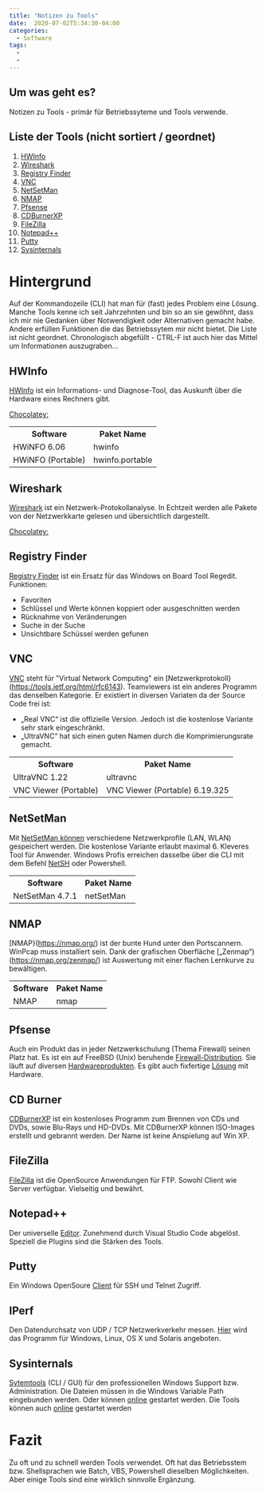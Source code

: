 ```yaml
---  
title: "Notizen zu Tools"
date:  2020-07-02T5:34:30-04:00
categories:  
  - Software
tags:  
  - 
  - 
---  
```


## Um was geht es?

Notizen zu Tools - primär für Betriebssyteme und Tools verwende.   

## Liste der Tools (nicht sortiert / geordnet)

1. <a href="#1">HWInfo</a>  	
2. <a href="#2">Wireshark</a>
3. <a href="#3">Registry Finder</a>
4. <a href="#4">VNC</a>
5. <a href="#5">NetSetMan</a>
6. <a href="#6">NMAP</a>
7. <a href="#7">Pfsense</a>
8. <a href="#8">CDBurnerXP</a>
9. <a href="#9">FileZilla</a>  
10. <a href="#10">Notepad++</a>
11. <a href="#10">Putty</a>
12. <a href="#10">Sysinternals</a>


# Hintergrund  

Auf der Kommandozeile (CLI) hat man für (fast) jedes Problem eine Lösung. Manche Tools kenne ich seit Jahrzehnten und bin so an sie gewöhnt, dass ich mir nie Gedanken über Notwendigkeit oder Alternativen gemacht habe. Andere erfüllen Funktionen die das Betriebssytem mir nicht bietet.  Die Liste ist nicht geordnet. Chronologisch abgefüllt - CTRL-F ist auch hier das Mittel um Informationen auszugraben...

<p id="1"></p>  

## HWInfo

[HWInfo](https://www.hwinfo.com/) ist ein Informations- und Diagnose-Tool, das Auskunft über die Hardware eines Rechners gibt.  

[Chocolatey:](https://chocolatey.org/)  

<table>
  <tr>
    <th>Software</th>
    <th>Paket Name</th>
  </tr>
  <tr>
    <td>HWiNFO 6.06</td>
    <td>hwinfo</td>
  </tr>
  <tr>
    <td>HWiNFO (Portable)</td>
    <td>hwinfo.portable</td>
  </tr>
</table>

<p id="2"></p>  

## Wireshark  

[Wireshark](https://www.wireshark.org/) ist ein Netzwerk-Protokollanalyse. In Echtzeit werden alle Pakete von der Netzwerkkarte gelesen und übersichtlich dargestellt.  

[Chocolatey:](https://chocolatey.org/)  

<p id="3"></p>  

## Registry Finder  

<p id="3"></p>  

[Registry Finder](http://registry-finder.com) ist ein Ersatz für das Windows on Board Tool Regedit. Funktionen:  

- Favoriten  
- Schlüssel und Werte können koppiert oder ausgeschnitten werden  
- Rücknahme von Veränderungen  
- Suche in der Suche  
- Unsichtbare Schüssel werden gefunen  

<p id="4"></p>  

## VNC  

[VNC](https://www.heise.de/download/product/ultravnc-38367) steht für "Virtual Network Computing" ein [Netzwerkprotokoll}(https://tools.ietf.org/html/rfc6143). Teamviewers ist ein anderes Programm das denselben Kategorie. Er existiert in diversen Variaten da der Source Code frei ist:  
* „Real VNC“ ist die offizielle Version. Jedoch ist die kostenlose Variante sehr stark  eingeschränkt.
* „UltraVNC“ hat sich einen guten Namen durch die Komprimierungsrate gemacht.  

<table>
  <tr>
    <th>Software</th>
    <th>Paket Name</th>
  </tr>
  <tr>
    <td>UltraVNC 1.22</td>
    <td>ultravnc</td>
  </tr>
  <tr>
    <td>VNC Viewer (Portable)</td>
    <td>VNC Viewer (Portable) 6.19.325</td>
  </tr>
</table>

<p id="5"></p>  

## NetSetMan

Mit [NetSetMan können](https://www.netsetman.com/de/freeware) verschiedene Netzwerkprofile (LAN, WLAN) gespeichert werden. Die kostenlose Variante erlaubt maximal 6. Kleveres Tool für Anwender. Windows Profis erreichen dasselbe über die CLI mit dem Befehl [NetSH](https://www.windowspro.de/wolfgang-sommergut/netzwerkeinstellungen-remote-netsh-powershell-konfigurieren) oder Powershell.  

<table>
  <tr>
    <th>Software</th>
    <th>Paket Name</th>
  </tr>
  <tr>
    <td>NetSetMan 4.7.1</td>
    <td>netSetMan</td>
  </tr>
</table>

<p id="6"></p>  

## NMAP

[NMAP}(https://nmap.org/) ist der bunte Hund unter den Portscannern. WinPcap muss installiert sein. Dank der grafischen Oberfläche [„Zenmap“}(https://nmap.org/zenmap/) ist Auswertung mit einer flachen Lernkurve zu bewältigen.  

<table>
  <tr>
    <th>Software</th>
    <th>Paket Name</th>
  </tr>
  <tr>
    <td>NMAP</td>
    <td>nmap</td>
  </tr>
</table>

<p id="7"></p>  

## Pfsense

Auch ein Produkt das in jeder Netzwerkschulung (Thema Firewall) seinen Platz hat. Es ist ein auf FreeBSD (Unix) beruhende [Firewall-Distribution](https://www.pfsense.org/). Sie läuft auf diversen [Hardwareprodukten](https://www.thegeekpub.com/14863/the-best-pfsense-box/). Es gibt auch fixfertige [Lösung](https://www.voleatech.de/de/produkt/sg-1100/) mit Hardware.  

<p id="8"></p>  

## CD Burner

[CDBurnerXP](https://cdburnerxp.se/de/home) ist ein kostenloses Programm zum Brennen von CDs und DVDs, sowie Blu-Rays und HD-DVDs. Mit CDBurnerXP können ISO-Images erstellt und gebrannt werden. Der Name ist keine Anspielung auf Win XP.

<p id="9"></p>  

## FileZilla

[FileZilla](https://filezilla-project.org/) ist die OpenSource Anwendungen für FTP. Sowohl Client wie Server verfügbar. Vielseitig und bewährt.

<p id="10"></p>  

## Notepad++

Der universelle [Editor](https://notepad-plus-plus.org/). Zunehmend durch  Visual Studio Code abgelöst. Speziell die Plugins sind die Stärken des Tools.    

<p id="11"></p>  

## Putty

Ein Windows OpenSoure [Client](https://www.putty.org/) für SSH und Telnet Zugriff.  

<p id="12"></p>  

## IPerf

Den Datendurchsatz von UDP / TCP Netzwerkverkehr messen. [Hier](https://iperf.fr/) wird das Programm für Windows, Linux, OS X und Solaris angeboten.  

<p id="13"></p>  

## Sysinternals 

[Sytemtools](https://docs.microsoft.com/en-us/sysinternals/) (CLI / GUI) für den professionellen Windows Support bzw. Administration. Die Dateien müssen in die Windows Variable Path eingebunden werden. Oder können [online](http://live.sysinternals.com/About_This_Site.txt) gestartet werden. Die Tools können auch [online](https://live.sysinternals.com/) gestartet werden 

# Fazit

Zu oft und zu schnell werden Tools verwendet. Oft hat das Betriebsstem bzw. Shellsprachen wie Batch, VBS, Powershell dieselben Möglichkeiten. Aber einige Tools sind eine wirklich sinnvolle Ergänzung.  
